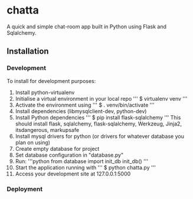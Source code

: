 chatta
======

A quick and simple chat-room app built in Python using Flask and Sqlalchemy.

## Installation

### Development
To install for development purposes:
1) Install python-virtualenv
2) Initialise a virtual environment in your local repo
	'''
	$ virtualenv venv
	'''
3) Activate the environment using
	'''
	$ . venv/bin/activate
	'''
4) Install dependencies (libmysqlclient-dev, python-dev)
5) Install Python dependencies
	'''
	$ pip install flask-sqlalchemy
	''' 
	This should install flask, sqlalchemy, flask-sqlalchemy, Werkzeug, Jinja2, itsdangerous, markupsafe
4) Install mysql drivers for python (or drivers for whatever database you plan on using)
5) Create empty database for project
6) Set database configuration in "database.py"
7) Run: '''python
	from database import init_db
	init_db()
	'''
8) Start the application running with
	'''
	$ python chatta.py
	'''
9) Access your development site at 127.0.0.1:5000

### Deployment
